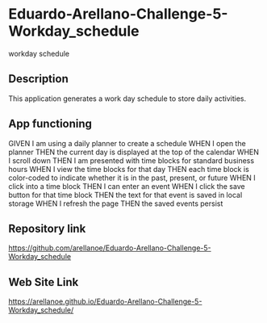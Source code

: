 # Eduardo-Arellano-Challenge-5-Workday_schedule
workday schedule

## Description

This application generates a work day schedule to store daily activities.

## App functioning

GIVEN I am using a daily planner to create a schedule
WHEN I open the planner
THEN the current day is displayed at the top of the calendar
WHEN I scroll down
THEN I am presented with time blocks for standard business hours
WHEN I view the time blocks for that day
THEN each time block is color-coded to indicate whether it is in the past, present, or future
WHEN I click into a time block
THEN I can enter an event
WHEN I click the save button for that time block
THEN the text for that event is saved in local storage
WHEN I refresh the page
THEN the saved events persist



## Repository link

https://github.com/arellanoe/Eduardo-Arellano-Challenge-5-Workday_schedule


## Web Site Link

https://arellanoe.github.io/Eduardo-Arellano-Challenge-5-Workday_schedule/

